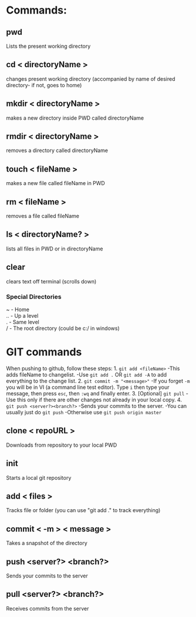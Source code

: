 # Commands:

## pwd
Lists the present working directory
## cd < directoryName >
changes present working directory (accompanied by name of desired directory- if not, goes to home)
## mkdir < directoryName >
makes a new directory inside PWD called directoryName
## rmdir < directoryName >
removes a directory called directoryName
## touch < fileName >
makes a new file called fileName in PWD
## rm < fileName >
removes a file called fileName
## ls < directoryName? >
lists all files in PWD or in directoryName
## clear
clears text off terminal (scrolls down)


### Special Directories
~ - Home
<br>
.. - Up a level
<br>
. - Same level
<br>
/ - The root directory (could be c:/ in windows)

# GIT commands

When pushing to github, follow these steps:
    1. `git add <fileName>`
        -This adds fileName to changelist.
        -Use `git add .` OR `git add -A` to add everything to the change list.
    2. `git commit -m "<message>"`
        -If you forget `-m` you will be in VI (a command line test editor). Type `i` then type your message, then press `esc`, then `:wq` and finally enter.
    3. [Optional] `git pull`
        -Use this only if there are other changes not already in your local copy.
    4. `git push <server?><branch?>`
        -Sends your commits to the server.
        -You can usually just do `git push`
        -Otherwise use `git push origin master`

## clone < repoURL >
Downloads from repository to your local PWD
## init
Starts a local git repository
## add < files >
Tracks file or folder (you can use "git add ." to track everything)
## commit < -m > < message >
Takes a snapshot of the directory
## push <server?> <branch?>
Sends your commits to the server
## pull <server?> <branch?>
Receives commits from the server
